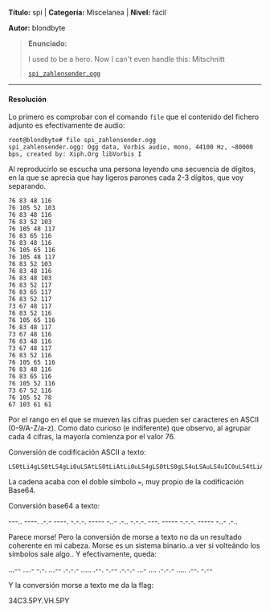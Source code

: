 
**Título:** spi | **Categoría:** Miscelanea | **Nivel:** fácil

**Autor:** blondbyte

> **Enunciado:**
>
> I used to be a hero. Now I can't even handle this: Mitschnitt
>
> [`spi_zahlensender.ogg`](spi_zahlensender.ogg)

---

#### Resolución

Lo primero es comprobar con el comando `file` que el contenido del fichero adjunto es efectivamente de audio:
```
root@blondbyte# file spi_zahlensender.ogg
spi_zahlensender.ogg: Ogg data, Vorbis audio, mono, 44100 Hz, ~80000 bps, created by: Xiph.Org libVorbis I
```
Al reproducirlo se escucha una persona leyendo una secuencia de dígitos, en la que se aprecia que hay ligeros parones cada 2-3 dígitos, que voy separando.
```
76 83 48 116
76 105 52 103
76 83 48 116
76 83 52 103
76 105 48 117
76 83 65 116
76 83 48 116
76 105 65 116
76 105 48 117
76 83 52 103
76 83 48 116
76 83 48 103
76 83 52 117
76 83 65 117
76 83 52 117
73 67 48 117
76 83 52 116
76 105 65 116
76 83 48 117
73 67 48 116
76 83 48 116
73 67 48 117
76 83 52 116
76 105 65 116
76 83 48 116
76 83 65 116
76 105 52 116
73 67 52 116
76 105 52 78
67 103 61 61
```
Por el rango en el que se mueven las cifras pueden ser caracteres en ASCII (0-9/A-Z/a-z). Como dato curioso (e indiferente) que observo, al agrupar cada 4 cifras, la mayoría comienza por el valor 76.

Conversión de codificación ASCII a texto:
```
LS0tLi4gLS0tLS4gLi0uLSAtLS0tLiAtLi0uLS4gLS0tLS0gLS4uLSAuLS4uIC0uLS4tLiAtLS0uIC0tLS0tIC0uLS4tLiAtLS0tLSAtLi4tIC4tLi4NCg==
```
La cadena acaba con el doble símbolo `=`, muy propio de la codificación Base64.

Conversión base64 a texto:

---.. ----. .-.- ----. -.-.-. ----- -..- .-.. -.-.-. ---. ----- -.-.-. ----- -..- .-..

Parece morse! Pero la conversión de morse a texto no da un resultado coherente en mi cabeza. Morse es un sistema binario..a ver si volteándo los símbolos sale algo.. Y efectivamente, queda:

...-- ....- -.-. ...-- .-.-.- ..... .--. -.-- .-.-.- ...- .... .-.-.- ..... .--. -.--

Y la conversión morse a texto me da la flag:

34C3.5PY.VH.5PY
